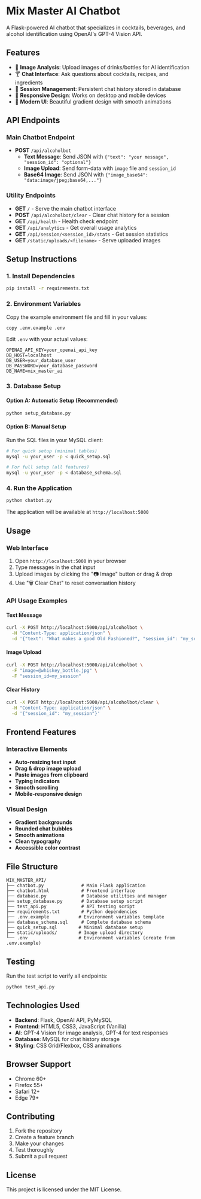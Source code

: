 # Mix Master AI Chatbot

A Flask-powered AI chatbot that specializes in cocktails, beverages, and alcohol identification using OpenAI's GPT-4 Vision API.

## Features

- 🍷 **Image Analysis**: Upload images of drinks/bottles for AI identification
- 🍸 **Chat Interface**: Ask questions about cocktails, recipes, and ingredients  
- 💾 **Session Management**: Persistent chat history stored in database
- 📱 **Responsive Design**: Works on desktop and mobile devices
- 🎨 **Modern UI**: Beautiful gradient design with smooth animations

## API Endpoints

### Main Chatbot Endpoint
- **POST** `/api/alcoholbot`
  - **Text Message**: Send JSON with `{"text": "your message", "session_id": "optional"}`
  - **Image Upload**: Send form-data with `image` file and `session_id`
  - **Base64 Image**: Send JSON with `{"image_base64": "data:image/jpeg;base64,..."}`

### Utility Endpoints
- **GET** `/` - Serve the main chatbot interface
- **POST** `/api/alcoholbot/clear` - Clear chat history for a session
- **GET** `/api/health` - Health check endpoint
- **GET** `/api/analytics` - Get overall usage analytics
- **GET** `/api/session/<session_id>/stats` - Get session statistics
- **GET** `/static/uploads/<filename>` - Serve uploaded images

## Setup Instructions

### 1. Install Dependencies
```bash
pip install -r requirements.txt
```

### 2. Environment Variables
Copy the example environment file and fill in your values:
```bash
copy .env.example .env
```

Edit `.env` with your actual values:
```env
OPENAI_API_KEY=your_openai_api_key
DB_HOST=localhost
DB_USER=your_database_user
DB_PASSWORD=your_database_password
DB_NAME=mix_master_ai
```

### 3. Database Setup

#### Option A: Automatic Setup (Recommended)
```bash
python setup_database.py
```

#### Option B: Manual Setup
Run the SQL files in your MySQL client:
```bash
# For quick setup (minimal tables)
mysql -u your_user -p < quick_setup.sql

# For full setup (all features)
mysql -u your_user -p < database_schema.sql
```

### 4. Run the Application
```bash
python chatbot.py
```

The application will be available at `http://localhost:5000`

## Usage

### Web Interface
1. Open `http://localhost:5000` in your browser
2. Type messages in the chat input
3. Upload images by clicking the "📷 Image" button or drag & drop
4. Use "🗑️ Clear Chat" to reset conversation history

### API Usage Examples

#### Text Message
```bash
curl -X POST http://localhost:5000/api/alcoholbot \
  -H "Content-Type: application/json" \
  -d '{"text": "What makes a good Old Fashioned?", "session_id": "my_session"}'
```

#### Image Upload
```bash
curl -X POST http://localhost:5000/api/alcoholbot \
  -F "image=@whiskey_bottle.jpg" \
  -F "session_id=my_session"
```

#### Clear History
```bash
curl -X POST http://localhost:5000/api/alcoholbot/clear \
  -H "Content-Type: application/json" \
  -d '{"session_id": "my_session"}'
```

## Frontend Features

### Interactive Elements
- **Auto-resizing text input**
- **Drag & drop image upload**
- **Paste images from clipboard**
- **Typing indicators**
- **Smooth scrolling**
- **Mobile-responsive design**

### Visual Design
- **Gradient backgrounds**
- **Rounded chat bubbles**
- **Smooth animations**
- **Clean typography**
- **Accessible color contrast**

## File Structure
```
MIX_MASTER_API/
├── chatbot.py              # Main Flask application
├── chatbot.html            # Frontend interface
├── database.py             # Database utilities and manager
├── setup_database.py       # Database setup script
├── test_api.py             # API testing script
├── requirements.txt        # Python dependencies
├── .env.example           # Environment variables template
├── database_schema.sql     # Complete database schema
├── quick_setup.sql        # Minimal database setup
├── static/uploads/        # Image upload directory
└── .env                   # Environment variables (create from .env.example)
```

## Testing

Run the test script to verify all endpoints:
```bash
python test_api.py
```

## Technologies Used

- **Backend**: Flask, OpenAI API, PyMySQL
- **Frontend**: HTML5, CSS3, JavaScript (Vanilla)
- **AI**: GPT-4 Vision for image analysis, GPT-4 for text responses
- **Database**: MySQL for chat history storage
- **Styling**: CSS Grid/Flexbox, CSS animations

## Browser Support

- Chrome 60+
- Firefox 55+
- Safari 12+
- Edge 79+

## Contributing

1. Fork the repository
2. Create a feature branch
3. Make your changes
4. Test thoroughly
5. Submit a pull request

## License

This project is licensed under the MIT License.
